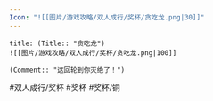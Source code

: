 ```yaml
---
Icon: "![[图片/游戏攻略/双人成行/奖杯/贪吃龙.png|30]]"
---
```

```ad-common-bronze-trophy
title: (Title:: "贪吃龙")
![[图片/游戏攻略/双人成行/奖杯/贪吃龙.png|100]]

(Comment:: "这回轮到你灭绝了！")
```

#双人成行/奖杯 #奖杯 #奖杯/铜
